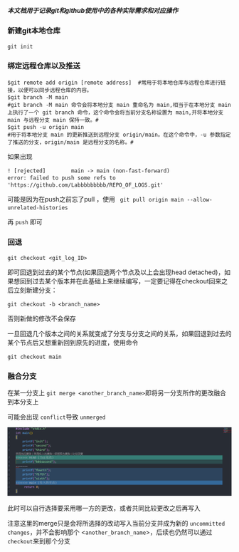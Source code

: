 ***本文档用于记录git和github使用中的各种实际需求和对应操作***

### 新建git本地仓库

```
git init
```

### 绑定远程仓库以及推送

```
$git remote add origin [remote address]  #常用于将本地仓库与远程仓库进行链接，以便可以同步远程仓库的内容。
$git branch -M main  
#git branch -M main 命令会将本地分支 main 重命名为 main,相当于在本地分支 main 上执行了一个 git branch 命令，这个命令会将当前分支名称设置为 main,并将本地分支 main 与远程分支 main 保持一致。#
$git push -u origin main
#用于将本地分支 main 的更新推送到远程分支 origin/main。在这个命令中，-u 参数指定了推送的分支，origin/main 是远程分支的名称。#
```


如果出现

```
! [rejected]        main -> main (non-fast-forward)
error: failed to push some refs to 'https://github.com/Labbbbbbbbb/REPO_OF_LOGS.git'

```

可能是因为在push之前忘了pull ，使用 ` git pull origin main --allow-unrelated-histories`

再 `push` 即可


### 回退

```
git checkout <git_log_ID>
```

即可回退到过去的某个节点(如果回退两个节点及以上会出现head detached)，如果想回到过去某个版本并在此基础上来继续编写，一定要记得在checkout回来之后立刻新建分支：

```
git checkout -b <branch_name>
```

否则新做的修改不会保存

一旦回退几个版本之间的关系就变成了分支与分支之间的关系，如果回退到过去的某个节点后又想重新回到原先的进度，使用命令

```
git checkout main
```

### 融合分支

在某一分支上 `git merge <another_branch_name>`即将另一分支所作的更改融合到本分支上

可能会出现 `conflict`导致 `unmerged`

![1706305105044](image/git_learn/1706305105044.png)

此时可以自行选择要采用哪一方的更改，或者共同比较更改之后再写入

注意这里的merge只是会将所选择的改动写入当前分支并成为新的 `uncommitted changes`，并不会影响那个 <`another_branch_name`>，后续也仍然可以通过 `checkout`来到那个分支
